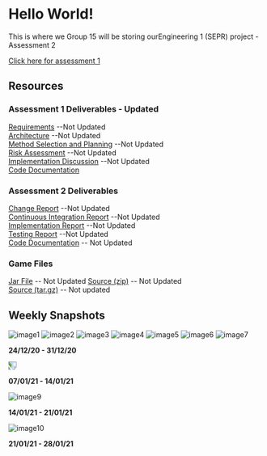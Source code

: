 # Hello World!

This is where we Group 15 will be storing ourEngineering 1 (SEPR) project - Assessment 2

[Click here for assessment 1](https://KingzoSzn.github.io/assessment_1)  

## Resources

### Assessment 1 Deliverables - Updated
[Requirements](https://KinzgoSzn.github.io/pdfs/Req1.pdf) --Not Updated  
[Architecture](https://KingzoSzn.github.io/pdfs/Arch1.pdf) --Not Updated  
[Method Selection and Planning](https://Spanishforsalt.github.io/pdfs/Plan1.pdf) --Not Updated  
[Risk Assessment](https://Spanishforsalt.github.io/pdfs/Risk1.pdf) --Not Updated  
[Implementation Discussion](https://Spanishforsalt.github.io/pdfs/Impl1.pdf) --Not Updated  
[Code Documentation](https://xychic.github.io/files/docs/)


### Assessment 2 Deliverables
[Change Report](https://Spanishforsalt.github.io/pdfs/Req1.pdf) --Not Updated  
[Continuous Integration Report](https://Spanishforsalt.github.io/pdfs/Arch1.pdf) --Not Updated  
[Implementation Report](https://Spanishforsalt.github.io/pdfs/Plan1.pdf) --Not Updated  
[Testing Report](https://Spanishforsalt.github.io/pdfs/Risk1.pdf) --Not Updated  
[Code Documentation](https://xychic.github.io/files/docs/) -- Not Updated 



### Game Files
[Jar File](https://github.com/Xychic/ENG1-DragonBoatRace-Assessment2/releases/download/1.3/DragonBoatRace-1.3.jar) -- Not Updated
[Source (zip)](https://github.com/Xychic/ENG1-DragonBoatRace-Assessment2/archive/1.3.zip) -- Not Updated  
[Source (tar.gz)](https://github.com/Xychic/ENG1-DragonBoatRace-Assessment2/archive/1.3.tar.gz) -- Not updated

## Weekly Snapshots


![image1](https://user-images.githubusercontent.com/72559948/99913817-a7452880-2cf1-11eb-822e-aa4a2ddf8a2f.png)
![image2](https://user-images.githubusercontent.com/72559948/99913893-13c02780-2cf2-11eb-8232-82047dc70e75.png)
![image3](https://user-images.githubusercontent.com/72559948/99913857-e4111f80-2cf1-11eb-9e4d-f056d78e5863.png)
![image4](https://user-images.githubusercontent.com/72559948/99913869-fee39400-2cf1-11eb-8222-258c1bc8abc8.png)
![image5](https://user-images.githubusercontent.com/72559948/99913930-49651080-2cf2-11eb-93ec-1d8906c1a238.png)
![image6](https://user-images.githubusercontent.com/72559948/99913968-8204ea00-2cf2-11eb-98b4-e65bcec0861d.png)
![image7](https://user-images.githubusercontent.com/72559948/99913995-a95bb700-2cf2-11eb-9bbb-a5fc2af7afaa.png)

**24/12/20 - 31/12/20** 



<img src=https://user-images.githubusercontent.com/72558765/106135728-36dadd80-6160-11eb-914e-a1c10311abec.png style="transform:rotate(90deg);">

**07/01/21 - 14/01/21** 



![image9](https://user-images.githubusercontent.com/72558765/106135798-51ad5200-6160-11eb-9566-3d4316810f96.png)

**14/01/21 - 21/01/21**



![image10](https://user-images.githubusercontent.com/72558765/106135827-57a33300-6160-11eb-8b28-68cc8e0431f8.png)



**21/01/21 - 28/01/21**

